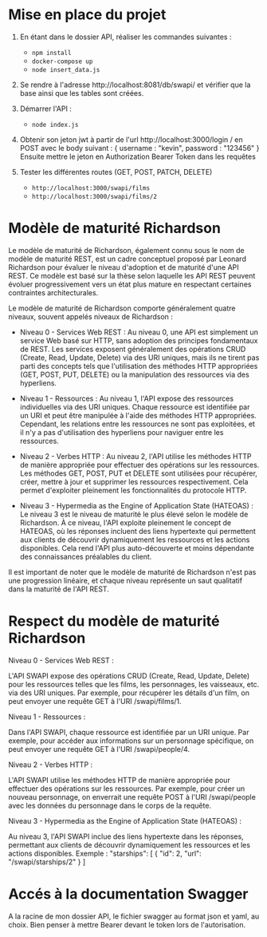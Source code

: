 # Mise en place du projet

1. En étant dans le dossier API, réaliser les commandes suivantes : 
   - `npm install`
   - `docker-compose up`
   - `node insert_data.js`

2. Se rendre à l'adresse http://localhost:8081/db/swapi/ et vérifier que la base ainsi que les tables sont créées.

3. Démarrer l'API :
   - `node index.js`

4. Obtenir son jeton jwt à partir de l'url http://localhost:3000/login / en POST avec le body suivant :
   {
      username : "kevin",
      password : "123456"
   }
   Ensuite mettre le jeton en Authorization Bearer Token dans les requêtes

5. Tester les différentes routes (GET, POST, PATCH, DELETE)
   - `http://localhost:3000/swapi/films`
   - `http://localhost:3000/swapi/films/2`

# Modèle de maturité Richardson

Le modèle de maturité de Richardson, également connu sous le nom de modèle de maturité REST, est un cadre conceptuel proposé par Leonard Richardson pour évaluer le niveau d'adoption et de maturité d'une API REST. Ce modèle est basé sur la thèse selon laquelle les API REST peuvent évoluer progressivement vers un état plus mature en respectant certaines contraintes architecturales.

Le modèle de maturité de Richardson comporte généralement quatre niveaux, souvent appelés niveaux de Richardson :

- Niveau 0 - Services Web REST : Au niveau 0, une API est simplement un service Web basé sur HTTP, sans adoption des principes fondamentaux de REST. Les services exposent généralement des opérations CRUD (Create, Read, Update, Delete) via des URI uniques, mais ils ne tirent pas parti des concepts tels que l'utilisation des méthodes HTTP appropriées (GET, POST, PUT, DELETE) ou la manipulation des ressources via des hyperliens.

- Niveau 1 - Ressources : Au niveau 1, l'API expose des ressources individuelles via des URI uniques. Chaque ressource est identifiée par un URI et peut être manipulée à l'aide des méthodes HTTP appropriées. Cependant, les relations entre les ressources ne sont pas exploitées, et il n'y a pas d'utilisation des hyperliens pour naviguer entre les ressources.

- Niveau 2 - Verbes HTTP : Au niveau 2, l'API utilise les méthodes HTTP de manière appropriée pour effectuer des opérations sur les ressources. Les méthodes GET, POST, PUT et DELETE sont utilisées pour récupérer, créer, mettre à jour et supprimer les ressources respectivement. Cela permet d'exploiter pleinement les fonctionnalités du protocole HTTP.

- Niveau 3 - Hypermedia as the Engine of Application State (HATEOAS) : Le niveau 3 est le niveau de maturité le plus élevé selon le modèle de Richardson. À ce niveau, l'API exploite pleinement le concept de HATEOAS, où les réponses incluent des liens hypertexte qui permettent aux clients de découvrir dynamiquement les ressources et les actions disponibles. Cela rend l'API plus auto-découverte et moins dépendante des connaissances préalables du client.

Il est important de noter que le modèle de maturité de Richardson n'est pas une progression linéaire, et chaque niveau représente un saut qualitatif dans la maturité de l'API REST.

# Respect du modèle de maturité Richardson

Niveau 0 - Services Web REST :

L'API SWAPI expose des opérations CRUD (Create, Read, Update, Delete) pour les ressources telles que les films, les personnages, les vaisseaux, etc. via des URI uniques. Par exemple, pour récupérer les détails d'un film, on peut envoyer une requête GET à l'URI /swapi/films/1.

Niveau 1 - Ressources :

Dans l'API SWAPI, chaque ressource est identifiée par un URI unique. Par exemple, pour accéder aux informations sur un personnage spécifique, on peut envoyer une requête GET à l'URI /swapi/people/4.

Niveau 2 - Verbes HTTP :

L'API SWAPI utilise les méthodes HTTP de manière appropriée pour effectuer des opérations sur les ressources. Par exemple, pour créer un nouveau personnage, on enverrait une requête POST à l'URI /swapi/people avec les données du personnage dans le corps de la requête.

Niveau 3 - Hypermedia as the Engine of Application State (HATEOAS) :

Au niveau 3, l'API SWAPI inclue des liens hypertexte dans les réponses, permettant aux clients de découvrir dynamiquement les ressources et les actions disponibles. Exemple : 
"starships": [
   {
      "id": 2,
      "url": "/swapi/starships/2"
   }
]

# Accés à la documentation Swagger

A la racine de mon dossier API, le fichier swagger au format json et yaml, au choix.
Bien penser à mettre Bearer devant le token lors de l'autorisation.
